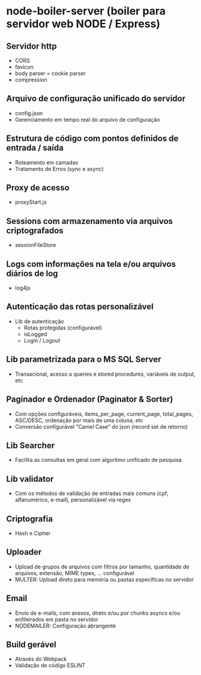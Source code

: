 # node-boiler-server (boiler para servidor web NODE / Express)

## Servidor http
  - CORS
  - favicon
  - body parser
  = cookie parser
  - compression
## Arquivo de configuração unificado do servidor
  - config.json
  - Gerenciamento em tempo real do arquivo de configuração
## Estrutura de código com pontos definidos de entrada / saída
  - Roteamento em camadas
  - Tratamento de Erros (sync e async)
## Proxy de acesso
  - proxyStart.js
## Sessions com armazenamento via arquivos criptografados
  - sessionFileStore
## Logs com informações na tela e/ou arquivos diários de log
  - log4js
## Autenticação das rotas personalizável
  - Lib de autenticação
    - Rotas protegidas (configurável)
    - isLogged
    - Login / Logout
## Lib parametrizada para o MS SQL Server
  - Transacional, acesso a queries e stored procedures, variáveis de output, etc
## Paginador e Ordenador (Paginator & Sorter)
  - Com opções configuráveis, items_per_page, current_page, total_pages, ASC/DESC, ordenação por mais de uma coluna, etc
  - Conversão configurável "Camel Case" do json (record set de retorno)
## Lib Searcher
  - Facilita as consultas em geral com algorítmo unificado de pesquisa
## Lib validator
  - Com os métodos de validação de entradas mais comuns (cpf, alfanumérico, e-mail), personalizável via regex
## Criptografia
  - Hash e Cipher
## Uploader
  - Upload de grupos de arquivos com filtros por tamanho, quantidade de arquivos, extensão, MIME types, ... configurável
  - MULTER: Upload direto para memória ou pastas específicas no servidor
## Email
  - Envio de e-mails, com anexos, direto e/ou por chunks asyncs e/ou enfileirados em pasta no servidor
  - NODEMAILER: Configuração abrangente
## Build gerável
  - Através do Webpack
  - Validação de código ESLINT

